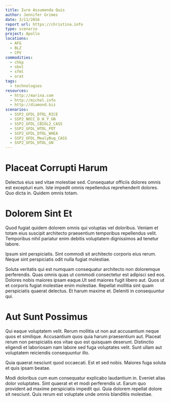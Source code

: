 ```yaml
---
title: Iure Assumenda Quis
author: Jennifer Grimes
date: 3/11/2016
report url: https://christina.info
type: scenario
project: Apollo
locations:
  - AFG
  - BLZ
  - CPV
commodities:
  - chkp
  - sbol
  - sfml
  - orat
tags:
  - technologies
resources:
  - http://marina.com
  - http://michel.info
  - http://diamond.biz
scenarios:
  - SSP2_GFDL_DTOL_RICE
  - SSP2_NOCC_D_H_Y_GN
  - SSP2_GFDL_CBIOL2_CASS
  - SSP2_GFDL_HTOL_POT
  - SSP2_GFDL_DTOL_WHEA
  - SSP2_GFDL_MealyBug_CASS
  - SSP2_GFDL_HTOL_GN
---
```

# Placeat Corrupti Harum
Delectus eius sed vitae molestiae sed. Consequatur officiis dolores omnis est excepturi eum. Iste impedit omnis repellendus reprehenderit dolores. Quo dicta in. Quidem omnis totam.

# Dolorem Sint Et
Quod fugiat quidem dolorem omnis qui voluptas vel doloribus. Veniam et totam eius suscipit architecto praesentium temporibus repellendus velit. Temporibus nihil pariatur enim debitis voluptatem dignissimos ad tenetur labore.
 Ipsum sint perspiciatis. Sint commodi sit architecto corporis eius rerum. Neque sint perspiciatis odit nulla fugiat molestiae.
 Soluta veritatis qui est numquam consequatur architecto non doloremque perferendis. Quas omnis quas ut commodi consectetur est adipisci sed eos. Dolores nobis maiores ipsam eaque.Ut sed maiores fugit libero aut. Quos ut et corporis fugiat molestiae enim molestiae. Repellat mollitia sint quam perspiciatis quaerat delectus. Et harum maxime et. Deleniti in consequuntur qui.

# Aut Sunt Possimus
Qui eaque voluptatem velit. Rerum mollitia ut non aut accusantium neque quos et similique. Accusantium quos quia harum praesentium aut. Placeat rerum non perspiciatis eos vitae quo est quisquam deserunt. Distinctio eligendi et laboriosam nam labore sed fuga voluptates velit. Sunt ullam aut voluptatem reiciendis consequuntur illo.
 Quia quaerat nesciunt quod occaecati. Est et sed nobis. Maiores fuga soluta et quis ipsam beatae.
 Modi doloribus cum eum consequatur explicabo laudantium in. Eveniet alias dolor voluptates. Sint quaerat et et modi perferendis ut. Earum quo provident ad maxime perspiciatis impedit qui. Quia dolorem repellat dolore sit nesciunt. Quis rerum est voluptate unde omnis blanditiis molestiae.
